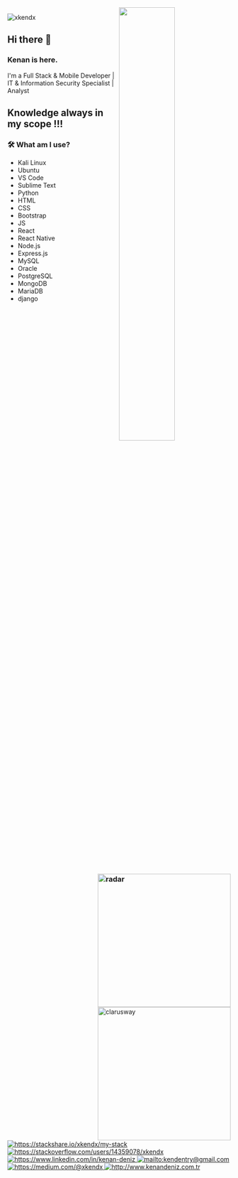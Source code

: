 <!--
**xkendx/xkendx** is a ✨ _special_ ✨ repository because its `README.md` (this file) appears on your GitHub profile. -->

<img src="https://github-readme-stats.vercel.app/api?username=xkendx&show_icons=true&theme=tokyonight" align='right' width="50%">

<p align="left"> <img src="https://komarev.com/ghpvc/?username=xkendx" alt="xkendx" /> </p>    

## Hi there 👋

### Kenan is here. <br> 
I'm a Full Stack & Mobile Developer  | <br> 
IT & Information Security Specialist | Analyst
## 
## Knowledge always in my scope !!!


### 🛠  What am I use? <img src="https://github.com/xkendx/xkendx/blob/master/radar.gif" alt="radar" width=300 height=auto align="right">

<ul>                  
 <li>Kali Linux</li>
 <li>Ubuntu</li>
 <li>VS Code</li>
 <li>Sublime Text</li>
 <li>Python</li>   
 <li>HTML</li>  
 <li>CSS</li>
 <li>Bootstrap</li>  
 <li>JS</li>   <img src="https://github.com/xkendx/xkendx/blob/master/clarusway.png" alt="clarusway" width=300 height=auto align="right">
 <li>React</li> 
 <li>React Native</li>
 <li>Node.js</li>
 <li>Express.js</li>
 <li>MySQL</li>
 <li>Oracle</li>
 <li>PostgreSQL</li>
 <li>MongoDB</li>
 <li>MariaDB</li>
 <li>django</li>
 </ul>
 
<a href="https://stackshare.io/xkendx/my-stack">
    <img src="http://img.shields.io/badge/tech-stack-0690fa.svg?style=flat" alt="https://stackshare.io/xkendx/my-stack">
</a>

<a href="https://stackoverflow.com/users/14359078/xkendx" target="_blank">
    <img src="https://img.shields.io/badge/%20-stackoverflow-2c3e50" alt="https://stackoverflow.com/users/14359078/xkendx">
</a>
<a href="https://www.linkedin.com/in/kenan-deniz" target="_blank">
    <img src="https://img.shields.io/badge/%20-linkedin-0072b1" alt="https://www.linkedin.com/in/kenan-deniz">
</a>
<a href="mailto:kendentry@gmail.com" target="_blank">
    <img src="https://img.shields.io/badge/%20-gmail-B23121" alt="mailto:kendentry@gmail.com">
</a>
<a href="https://medium.com/@xkendx" target="_blank">
    <img src="https://img.shields.io/badge/%20-medium-black" alt="https://medium.com/@xkendx">
</a>
<a href="http://www.kenandeniz.com.tr" target="_blank">
    <img src="https://img.shields.io/badge/%20-mysite-%231DA1F2" alt="http://www.kenandeniz.com.tr">
</a>


